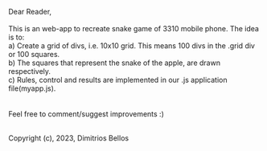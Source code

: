 Dear Reader,
<br /><br />
This is an web-app to recreate snake game of 3310 mobile phone. The idea is to:<br />
a) Create a grid of divs, i.e. 10x10 grid. This means 100 divs in the .grid div or 100 squares.<br />
b) The squares that represent the snake of the apple, are drawn respectively.<br />
c) Rules, control and results are implemented in our .js application file(myapp.js).<br />
<br /><br />
Feel free to comment/suggest improvements :)<br /><br />

Copyright (c), 2023, Dimitrios Bellos
